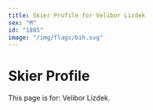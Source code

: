 ```yaml
---
title: Skier Profile for Velibor Lizdek
sex: "M"
id: "1885"
image: "/img/flags/bih.svg" 
---
```


# Skier Profile

This page is for: Velibor Lizdek.
    